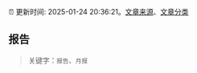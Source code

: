 :alarm_clock: 更新时间: 2025-01-24 20:36:21。[文章来源](/README.md)、[文章分类](/TAGS.md)

## 报告


> 关键字：`报告`、`月报`




